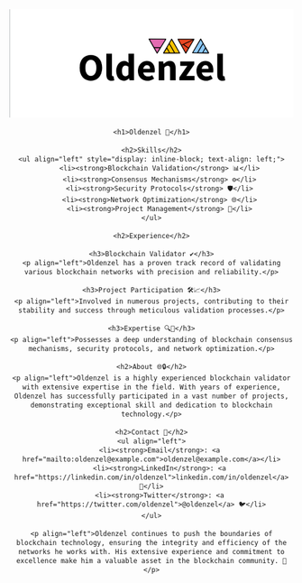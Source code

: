 <div align=center>
    <img src="https://github.com/Oldenzel/Oldenzel/blob/main/Oldenzel-BG.png%20.png">

    <h1>Oldenzel 🚀</h1>

    <h2>Skills</h2>
    <ul align="left" style="display: inline-block; text-align: left;">
        <li><strong>Blockchain Validation</strong> 📊</li>
        <li><strong>Consensus Mechanisms</strong> ⚙️</li>
        <li><strong>Security Protocols</strong> 🛡️</li>
        <li><strong>Network Optimization</strong> 🌐</li>
        <li><strong>Project Management</strong> 📅</li>
    </ul>

    <h2>Experience</h2>

    <h3>Blockchain Validator ✔️</h3>
    <p align="left">Oldenzel has a proven track record of validating various blockchain networks with precision and reliability.</p>

    <h3>Project Participation 🛠️📈</h3>
    <p align="left">Involved in numerous projects, contributing to their stability and success through meticulous validation processes.</p>

    <h3>Expertise 🔍🔗</h3>
    <p align="left">Possesses a deep understanding of blockchain consensus mechanisms, security protocols, and network optimization.</p>

    <h2>About 🌐🔒</h2>
    <p align="left">Oldenzel is a highly experienced blockchain validator with extensive expertise in the field. With years of experience, Oldenzel has successfully participated in a vast number of projects, demonstrating exceptional skill and dedication to blockchain technology.</p>

    <h2>Contact 📧</h2>
    <ul align="left">
        <li><strong>Email</strong>: <a href="mailto:oldenzel@example.com">oldenzel@example.com</a></li>
        <li><strong>LinkedIn</strong>: <a href="https://linkedin.com/in/oldenzel">linkedin.com/in/oldenzel</a> 🔗</li>
        <li><strong>Twitter</strong>: <a href="https://twitter.com/oldenzel">@oldenzel</a> 🐦</li>
    </ul>

    <p align="left">Oldenzel continues to push the boundaries of blockchain technology, ensuring the integrity and efficiency of the networks he works with. His extensive experience and commitment to excellence make him a valuable asset in the blockchain community. 🌟</p>
</div>
